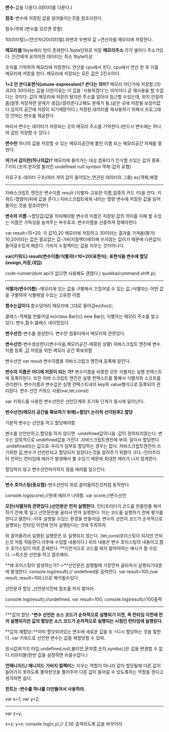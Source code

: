 **변수**-값을 다룬다.(데이터를 다룬다.)

**참조**-변수에 저장된 값을 읽어들이는것을 참조라한다.

함수/객체 (변수를 모르면 못함)

10(리터럴)+(연산자)20(리터럴):좌변과 우변의 값 +연산자를 메모리에 저장한다.

**메모리셀**:1byte짜리 방이 존재한다.1byte단위로 저장
**메모리주소**:각각 셀마다 주소가있다.
인간에게 유의미한 데이터는 최소 1byte이상

숫자를 기억하여 메모리에 저장한다. 연산을 cpu에서 한다. cpu에서 연산 한 후 이를 메모리에 저장을 한다.
메모리에 저장되는 모든 값은 2진수이다.

**1+2 안 쓴다표현식(unuse-expression)? 쓴다는 의미?** 메모리 어딘가에 저장함.(10과20) 30이라는 값을 더한이유는 이 값을 '사용하겠다'는 의미이다.곧 재사용을 할 수없다는 것이다.  값이 메모리에 저장이 됐지만 주소를 알아야 접근할 수있는데,
위치 안알려줌(잘못 저장하면 문제가 생김)/알려준다고해도 문제가 됨.(같은 곳에 저장될 보장이없다.임의의 공간에 저장이 되기때문이다.) 저장된 데이터를 재사용하기 위해서 프로그래밍 언어는 변수를 제공한다.

따라서 변수는 데이터가 저장되는 곳의 메모리 주소를 기억한다.(반드시 변수에는 하나의 값만 저장할 수 있다.)

**변수란** 하나의 값을 저장할 수 있는 메모리공간에 붙인 이름 또는 메모리공간 자체를 말한다.

**여기서 값이란(하나의값)?** 메모리에 들어가는 대상.컴퓨터가 인식할 수있는 값의 종류. 7가지 (숫자 문자열 불리언 undefined null symbol 객체-값의 유형)

자료구조-데이터 구조(여러 개의 값이 들어있는,연관된 데이터의 그룹) ex)객체,배열



-------------------------------------

자바스크립트 엔진은 변수이름 result (식별자-고유한 이름,일종의 카드 키)을 안다.
키워드-명령어(뒤에 값을 준다.) 자바스크립트에게 내리는 명령
변수에 저장된 값을 읽어들이는 것을 참조라한다.

**변수의 이름**->할당값/값을 의미해야함
변수의 이름은 저장된 값의 의미를 이해 할 수있는 이름은 가독성을 높여주는 부수효과 .변수이름을 신중하게 정해야한다.

var result=10+20; 각 값10,20 메모리에 저장하고 30이라는 결과를 가져옴(평가)
10,20이라는 값은 필요없는 값-가비지컬렉터에의해 쓰지않는 값이기 때문에 다른값이 들어갈수있게 해준다. 가비지 ㅌ컬렉터는 값을 지우는 것이아니다.

**var(키워드) result(변수이름/식별자)=10+20(표현식);**
**표현식을 변수에 할당(assign,저장,대입)**

code-runner(dom api가 없으면 사용해도 괜찮다.)
quokka(command shift p);

-------------------------------------

**식별자(변수이름)** -메모리에 있는 값을 구별해서 끄집어낼 수  있는 값./식별자는 어떤 값을 구별하여 식별해낼 수있는 고유한 이름

**함수는값이다**.함수덩어리 메모리에 그대로 들어감ex)foo();

클래스-객체를 만들어냄 ex)class Bar(){} new Bar();
식별자는 메모리 주소를 알고 있다.
변수,함수,클래스 네이밍있다.

**변수선언**-변수를 생성한다.
변수란 컴퓨터에서 메모리와 관련있다.

**변수선언**-변수생성한다(변수이음,메모리공간-매핑된 상황) 자바스크립트 엔진에 변수이름 등록 ,값 저장을 위한 메모리 공간 확보위함

변수선언 var result 변수이름을 자바스크립크 엔진에 등록해 알린다.

**변수의 이름은 어디에 저장이 되는 가?**  변수이름을 비롯한 모든 식별자는 실행 컨텍스트에 등록이된다. 또한 자바 스크립트 엔진은 실행 컨텍스트를 통해서 식별자와 스코프를 관리한다. 변수이름과  변수값은 실행 컨텍스트내의 key와  value형식으로 등록되어 관리된다.
변수 선언 키워드 사용(var,let,const)

var 키워드를 사용한 변수선언은 선언단계와 초기화 단계가 동시에 일어난다.

**변수선언(메모리 공간을 확보하기 위해)=할당1.논리적 선이된후2.할당**

기본적 변수는 선언을 하고 할당해야함.

변수를 선언만하고,할당을 하지 않으면 -undefined값이나옴. 값이 정의되지않는다. 변수는 암묵적으로 undefined값을 가진다 .자바스크립트엔진에 부여. 알아서 할당한다 .undefined라는 값으로-우리가 일부로 할당하는 경우는 없다. 자바스크립트엔진이 쓰기위한 값,변수가 선언만되고 할당되지 않았다는것을 알려주기 위함이 크다.-인터프리터 언어는 런타임에 에러가 발생해서 볼 수있기 때문에 최대한 에러가 나지 않게한다.

 할당하지 않고 변수선언마저하지 않음 에러를 일으킨다.

-------------------------------------

**변수 호이스팅(중요함)**-변수선언이 위로 끌어올려진것처럼 동작한다.

console.log(score);//원래 에러가 나야함.
var score;//변수선언

**모든(식별자와 관련있다.)선언문은 먼저 실행한다.**
인터프리터가 코드를 한줄한줄 해석하기 전에 쭉 일고 선언문만을 골라서 먼저 실행한다. 이는 코드를 실행하기 전에 평가를 한다고 말한다.-이후 실행될 수있는 환경을 만들어냄.
변수의 선언이 코드가 순차적으로 실행되는 런타임 이전에 먼저 실행된다는 것에 주목하자.

위 끌어올려서 실행된 실행문은 또 실행되지 않는다.
(let,const호이스팅이 되지만 안되는것 처럼 작동한다.이후에 수업할 내용이다.)
위의 내용은 변수 호이스팅의 내용이고,함수 호이스팅이 따로 존재한다.
**이런식으로 코드를 짜지 말아야하는 예시가 될 수있다.->최소한 선언을 하고 참조해라.

**왜 호이스팅이 발생하는가?->**선언문은 실행될때 가장먼저 골라져서 실행되기대문에 발생한다.
console.log(result);// undefined을 출력한다.
var result=100;(var result;
                                 result=100;)으로 해석될수있다.

선언문과 할당 ,선언문이전에 참조를 하지 말아라.

console.log(result);//undefined.
var result=100;
console.log(result)//100출력

-------------------------------------

***값의 할당-***변수 선언은 소스 코드가 순차적으로 실행되기 이전, 즉 런타임 이전에 먼저 실행되지만 값의 할당은 소스 코드가 순차적으로 실행되는 시점인 런타임에 실행된다.**

**값의 재할당-**이미 할당되어있는 면수에 새로운 값을 또ㄱ디시 할당하는 것을 말한다.
var 키워드로 선언한 변수는 값을 재할당할 수 있따.

원시값(6가지 타입:undefined,null,불리언,문자열,숫자,symbol,)은 값을 변경할 수 없다.리뮤터블(한번 값을 설정하면 바꿀수없다.)

**언매니지드/ 매니지드**
**가비지 컬렉터**는 지우는 역할이 아니라 값이 할당될때 다른 값이 들어가지 못하도록 블락한것을 풀어주어 다른 값이 들어갈 수 있도록하는 역할을 한다고 생각하면 쉽다.

**힌트는 :변수를 하나를 더만들어서 사용하라.**

var x=1;
var y=2;

-----------

var z=y;

x=z;
y=x;
console.log(x,y);// 2,1로 출력되도록 값을 바꾸어라.